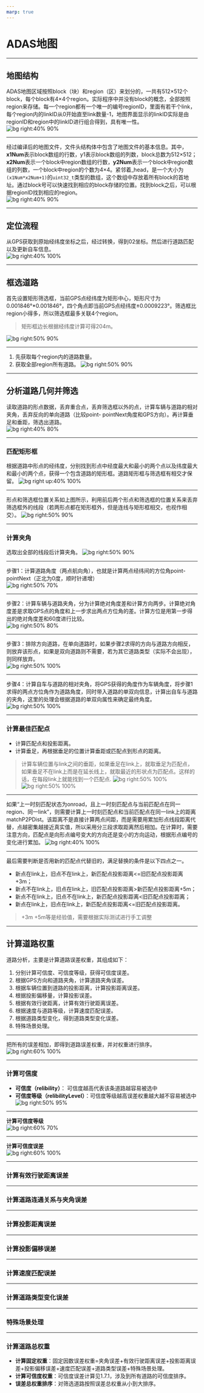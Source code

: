 ```yaml
---
marp: true
---
```


# ADAS地图

---
## 地图结构
ADAS地图区域按照block（块）和region（区）来划分的，一共有512×512个block，每个block有4×4个region。实际程序中并没有block的概念，全部按照region来存储。每一个region都有一个唯一的编号regionID，里面有若干个link，每个region内的linkID从0开始直至link数量-1，地图界面显示的linkID实际是由regionID和region中的linkID进行组合得到，具有唯一性。  
![bg right:40% 90%](./assets/map_struct.png)

---
经过编译后的地图文件，文件头结构体中包含了地图文件的基本信息。其中，**x1Num**表示block数组的行数，y1表示block数组的列数，block总数为512×512；**x2Num**表示一个block中region数组的行数，**y2Num**表示一个block中region数组的列数，一个block中region的个数为4×4。紧邻着_head，是一个大小为`(x1Num*x2Num+1)`的`uint32_t`类型的数组，这个数组中存放着所有block的首地址。通过block号可以快速找到相应的block存储的位置。找到block之后，可以根据regionID找到相应的region。  
![bg right:40% 90%](./assets/map_file_struct.png)

---
## 定位流程
从GPS获取到原始经纬度坐标之后，经过转换，得到02坐标。然后进行道路匹配以及更新自车信息。  
![bg right:40% 100%](./assets/vp_flow_min.png)

---
## 框选道路
首先设置矩形筛选框，当前GPS点经纬度为矩形中心，矩形尺寸为0.001846°*0.001846°，四个角点即当前GPS点经纬度±0.0009223°。筛选框比region小得多，所以筛选框最多关联4个region。  
> 矩形框边长根据经纬度计算可得204m。

![bg right:50% 90%](./assets/pick_region.png)

---
1. 先获取每个region内的道路数量。
2. 获取全部region所有道路。
![bg right:50% 90%](./assets/rect_pick.png)

---
## 分析道路几何并筛选
读取道路的形点数据，丢弃重合点，丢弃筛选框以外的点，计算车辆与道路的相对夹角，丢弃反向的单向道路（比较point- pointNext角度和GPS方向）。再计算垂足和垂距，筛选出道路。  
![bg right:40% 80%](./assets/road_points_match_flow.png)

---
### 匹配矩形框
根据道路中形点的经纬度，分别找到形点中经度最大和最小的两个点以及纬度最大和最小的两个点，获得一个包含道路的矩形框。道路矩形框与筛选框有相交才保留。
![bg right up:40% 100%](./assets/link_rect_match.png)

---
形点和筛选框位置关系如上图所示，利用前后两个形点和筛选框的位置关系来丢弃筛选框外的线段（若两形点都在矩形框外，但是连线与矩形框相交，也视作相交）。
![bg right:50% 90%](./assets/point_cross.png)

---
### 计算夹角
选取出全部的线段后计算夹角。
![bg right:50% 90%](./assets/road_angle_flow.png)

---
步骤1：计算道路角度（两点航向角），也就是计算两点经纬间的方位角point- pointNext（正北为0度，顺时针递增）  
![bg right:50% 70%](./assets/angle_step1.png)

---
步骤2：计算车辆与道路夹角，分为计算绝对角度差和计算方向两步。计算绝对角度差是求取GPS点的角度和上一步求出两点方位角的差。计算方位是用第一步得出的绝对角度差和60度进行比较。  
![bg right:50% 80%](./assets/angle_step2.png)

---
步骤3：排除方向道路，在单向道路时，如果步骤2求得的方向与道路方向相反，则放弃该形点，如果是双向道路则不需要，若为其它道路类型（实际不会出现），则同样放弃。  
![bg right:50% 100%](./assets/angle_step3.png)

---
步骤4：计算自车与道路的相对夹角，将GPS获得的角度作为车辆角度，将步骤1求得的两点方位角作为道路角度，同时带入道路的单双向信息，计算出自车与道路的夹角，这里的处理会根据道路的单双向属性来确定最终角度。  
![bg right:50% 100%](./assets/angle_step4.png)

---
### 计算最佳匹配点
- 计算匹配点和投影距离。
- 计算垂足，再根据垂足的位置计算垂距或匹配点到形点的距离。

> 计算车辆位置与link之间的垂距，如果垂足在link上，就取垂足为匹配点，如果垂足不在link上而是在延长线上，就取最近的形状点为匹配点。这样的话，在每段link上就能找到一个匹配点.
![bg right:50% 100%](./assets/vertical_match1.png)
![bg right:50% 100%](./assets/vertical_match2.png)

---
如果“上一时刻匹配状态为onroad，且上一时刻匹配点与当前匹配点在同一region、同一link”，则需要计算上一时刻匹配点和当前匹配点在同一link上的距离matchP2PDist。该距离不是直接计算两点间距，而是需要用累加形点线段距离代替，点越密集越接近真实值，所以采用分三段求取距离然后相加。在计算时，需要注意方向，匹配点是向形点编号变大的方向还是变小的方向运动，根据形点编号的变化进行累加。
![bg right:40% 100%](./assets/pre_point_match.png)

---
最后需要判断是否用新的匹配点代替旧的，满足替换的条件是以下四点之一。
- 新点在link上，旧点不在link上，新匹配点投影距离<=旧匹配点投影距离+3m；
- 新点不在link上，旧点在link上，旧匹配点投影距离>新匹配点投影距离+5m；
- 新点不在link上，旧点不在link上，新匹配点投影距离<旧匹配点投影距离；
- 新点在link上，旧点在link上，新匹配点投影距离<=旧匹配点投影距离。
> +3m +5m等是经验值，需要根据实际测试进行手工调整

---
## 计算道路权重
道路分析，主要是计算道路误差权重，其组成如下：
1. 分别计算可信度、可信度等级，获得可信度误差。
2. 根据GPS方向和道路夹角，计算道路夹角误差。
3. 根据车辆位置到道路的投影距离，计算投影距离误差。
4. 根据投影偏移量，计算投影误差。
5. 根据有效行驶距离，计算有效行驶距离误差。
6. 根据速度与道路等级，计算速度匹配误差。
7. 根据道路类型变化，得到道路类型变化误差。
8. 特殊场景处理。

---
把所有的误差相加，即得到道路误差权重，并对权重进行排序。  
![bg right:60% 100%](./assets/weight_flow.png)

---
### 计算可信度
- **可信度（relibility）**： 可信度越高代表该条道路越容易被选中
- **可信度等级（relibilityLevel）**：可信度等级越高误差权重越大越不容易被选中
![bg right:50% 95%](./assets/relibility_flow.png)

---
**计算可信度等级**  
![bg right:60% 70%](./assets/relibility_level.png)

---
**计算可信度误差**    
![bg right:60% 100%](./assets/relibility_error.png)

---
### 计算有效行驶距离误差

---
### 计算道路连通关系与夹角误差

---
### 计算投影距离误差

---
### 计算投影偏移误差

---
### 计算速度匹配误差

---
### 计算道路类型变化误差

---
### 特殊场景处理

---
### 计算道路总权重
- **计算固定权重**：固定因数误差权重=夹角误差+有效行驶距离误差+投影距离误差+投影偏移误差+速度匹配误差+道路类型误差+特殊场景处理。
- **计算可信度权重**：可信度误差计算见1.7.1，涉及到所有道路的可信度排序。
- **误差总权重排序**：对筛选道路按照误差总权重从小到大排序。

